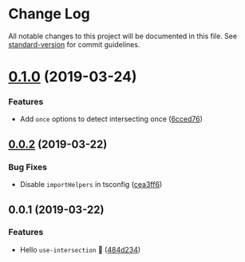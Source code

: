 # Change Log

All notable changes to this project will be documented in this file. See [standard-version](https://github.com/conventional-changelog/standard-version) for commit guidelines.

# [0.1.0](https://github.com/cats-oss/use-intersection/compare/v0.0.2...v0.1.0) (2019-03-24)

### Features

- Add `once` options to detect intersecting once ([6cced76](https://github.com/cats-oss/use-intersection/commit/6cced76))

## [0.0.2](https://github.com/cats-oss/use-intersection/compare/v0.0.1...v0.0.2) (2019-03-22)

### Bug Fixes

- Disable `importHelpers` in tsconfig ([cea3ff6](https://github.com/cats-oss/use-intersection/commit/cea3ff6))

## 0.0.1 (2019-03-22)

### Features

- Hello `use-intersection` :tada: ([484d234](https://github.com/cats-oss/use-intersection/commit/484d234))
